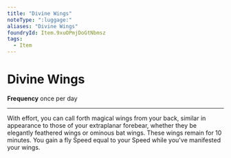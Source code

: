 ```yaml
---
title: "Divine Wings"
noteType: ":luggage:"
aliases: "Divine Wings"
foundryId: Item.9xuOPmjDoGtNbmsz
tags:
  - Item
---
```


# Divine Wings

**Frequency** once per day

* * *

With effort, you can call forth magical wings from your back, similar in appearance to those of your extraplanar forebear, whether they be elegantly feathered wings or ominous bat wings. These wings remain for 10 minutes. You gain a fly Speed equal to your Speed while you've manifested your wings.


